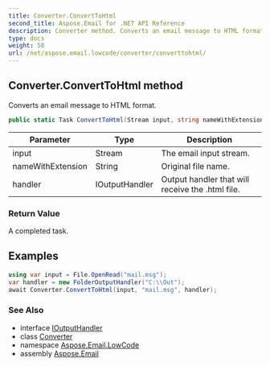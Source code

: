 ```yaml
---
title: Converter.ConvertToHtml
second_title: Aspose.Email for .NET API Reference
description: Converter method. Converts an email message to HTML format
type: docs
weight: 50
url: /net/aspose.email.lowcode/converter/converttohtml/
---
```

## Converter.ConvertToHtml method

Converts an email message to HTML format.

```csharp
public static Task ConvertToHtml(Stream input, string nameWithExtension, IOutputHandler handler)
```

| Parameter | Type | Description |
| --- | --- | --- |
| input | Stream | The email input stream. |
| nameWithExtension | String | Original file name. |
| handler | IOutputHandler | Output handler that will receive the .html file. |

### Return Value

A completed task.

## Examples

```csharp
using var input = File.OpenRead("mail.msg");
var handler = new FolderOutputHandler("C:\\Out");
await Converter.ConvertToHtml(input, "mail.msg", handler);
```

### See Also

* interface [IOutputHandler](../../ioutputhandler/)
* class [Converter](../)
* namespace [Aspose.Email.LowCode](../../converter/)
* assembly [Aspose.Email](../../../)


